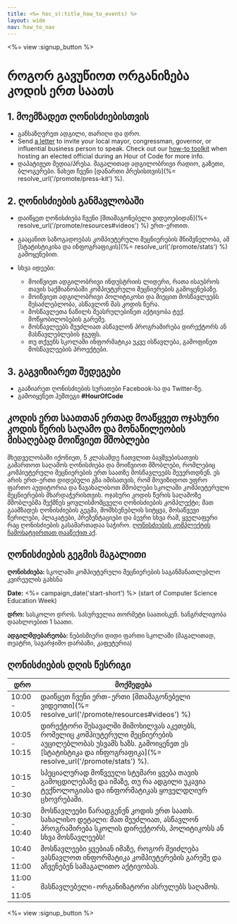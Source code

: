 ```yaml
---
title: <%= hoc_s(:title_how_to_events) %>
layout: wide
nav: how_to_nav
---
```

<%= view :signup_button %>

# როგორ გავუწიოთ ორგანიზება კოდის ერთ საათს

## 1. მოემზადეთ ღონისძიებისთვის

- განსაზღვრეთ ადგილი, თარიღი და დრო.
- Send [a letter](https://hourofcode.com/promote/resources#sample-emails) to invite your local mayor, congressman, governor, or influential business person to speak. Check out our [how-to toolkit](%=localized_file('/files/elected-official.pdf')%) when hosting an elected official during an Hour of Code for more info.
- დაპატიჟეთ მედია/პრესა. მაგალითად ადგილობრივი რადიო, გაზეთი, ბლოგერები. ნახეთ ჩვენი [დანართი პრესისთვის](%= resolve_url('/promote/press-kit') %).

## 2. ღონისძიების განმავლობაში

- დაიწყეთ ღონისძიება ჩვენი [შთამაგონებელი ვიდეოებიდან](%= resolve_url('/promote/resources#videos') %) ერთ-ერთით.
- გააცანით საზოგადოებას კომპიუტერული მეცნიერების მნიშვნელობა, ამ [სტატისტიკისა და ინფოგრაფიკის](%= resolve_url('/promote/stats') %) გამოყენებით.   
      
    
- სხვა იდეები: 
    - მოიწვიეთ ადგილობრივი ინდუსტრიის ლიდერი, რათა ისაუბროს თავის საქმიანობაში კომპიუტერული მეცნიერების გამოყენებაზე.
    - მოიწვიეთ ადგილობრივი პოლიტიკოსი და მიეცით მოსწავლეებს შესაძლებლობა, ასწავლონ მას კოდის წერა.
    - მოსწავლეთა ნაწილს შეასრულებინეთ აქტივობა ტექ. მოწყობილობების გარეშე.
    - მოსწავლეებს შეუძლიათ ასწავლონ პროგრამირება დირექტორს ან მასწავლებლების ჯგუფს.
    - თუ თქვენს სკოლაში ინფორმატიკა უკვე ისწავლება, გამოფინეთ მოსწავლეების პროექტები.

## 3. გაგვიზიარეთ შედეგები

- გააზიარეთ ღონისძიების სურათები Facebook-სა და Twitter-ზე. 
- გამოიყენეთ ჰეშთეგი **#HourOfCode**

## კოდის ერთ საათთან ერთად მოაწყვეთ ოჯახური კოდის წერის საღამო და მონაწილეობის მისაღებად მოიწვიეთ მშობლები

მხედველობაში იქონიეთ, 5 კლასამდე ჩათვლით ბავშვებისათვის გამართოთ საღამოს ღონისძიება და მოიწვიოთ მშობლები, რომლებიც კომპიუტერული მეცნიერების ერთ საათზე მოსწავლეებს შეუერთდნენ. ეს არის ერთ-ერთი დიდებული გზა იმისათვის, რომ მოვიზიდოთ უფრო ფართო აუდიტორია და წავახალისოთ მშობლები სკოლაში კომპიუტერული მეცნიერების მხარდაჭერისთვის. ოჯახური კოდის წერის საღამოზე მშობლებმა შექმნეს ყოვლისმომცველი ღონისძიების კომპლექტი; მათ გაამზადეს ღონისძიების გეგმა, მომხსენებლის სიტყვა, მოსაწვევი წერილები, პლაკატები, პრეზენტაციები და ბევრი სხვა რამ, ყველაფერი რაც ღონისძიების გასამართადაა საჭირო. [ღონისძიების კომპლექტის ჩამოსატვირთათ დააწექით აქ](http://www.familycodenight.org/DownloadCodeDotOrg.html).

## ღონისძიების გეგმის მაგალითი

**ღონისძიება:** სკოლაში კომპიუტერული მეცნიერების საგანმანათლებლო კვირეულის გახსნა

**Date:** <%= campaign_date('start-short') %> (start of Computer Science Education Week)

**დრო:** სასკოლო დროს. სასურველია თორმეტი საათისკენ. ხანგრძლივობა დაახლოებით 1 საათი.

**ადგილმდებარეობა:** ნებისმიერი დიდი ფართი სკოლაში (მაგალითად, თეატრი, სავარჯიშო დარბაზი, კაფეტერია)   
  


## ღონისძიების დღის წესრიგი

| დრო           | მოქმედება                                                                                                                                                                         |
| ------------- | --------------------------------------------------------------------------------------------------------------------------------------------------------------------------------- |
| 10:00 - 10:05 | დაიწყეთ ჩვენი ერთ-ერთი [შთამაგონებელი ვიდეოთი](%= resolve_url('/promote/resources#videos') %)                                                                                     |
| 10:05 - 10:15 | დირექტორი შესავალში მიმოხილვას აკეთებს, რომელიც კომპიუტერული მეცნიერების აუცილებლობას უსვამს ხაზს. გამოიყენეთ ეს [სტატისტიკა და ინფოგრაფიკა](%= resolve_url('/promote/stats') %). |
| 10:15 - 10:30 | სპეციალურად მოწვეული სტუმარი ყვება თავის გამოცდილებაზე და იმაზე, თუ რა ადგილი უკავია ტექნოლოგიასა და ინფორმატიკას ყოველდღიურ ცხოვრებაში.                                          |
| 10:30 - 10:40 | მოსწავლეები წარადგენენ კოდის ერთ საათს. სახალისო დეტალი: მათ შეუძლიათ, ასწავლონ პროგრამირება სკოლის დირექტორს, პოლიტიკოსს ან სხვა მოსწავლეებს!                                    |
| 10:40 - 11:00 | მოსწავლეები ყვებიან იმაზე, როგორ შეიძლება ვასწავლოთ ინფორმატიკა კომპიუტერების გარეშე და აჩვენებენ სამაგალითო აქტივობას.                                                           |
| 11:00 - 11:05 | მასწავლებელი-ორგანიზატორი ასრულებს საღამოს.                                                                                                                                       |

<%= view :signup_button %>
